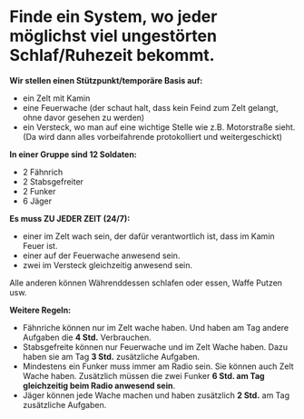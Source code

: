 # Finde ein System, wo jeder möglichst viel ungestörten Schlaf/Ruhezeit bekommt.

**Wir stellen einen Stützpunkt/temporäre Basis auf:**
- ein Zelt mit Kamin
- eine Feuerwache (der schaut halt, dass kein Feind zum Zelt gelangt, ohne davor gesehen zu werden)
- ein Versteck, wo man auf eine wichtige Stelle wie z.B. Motorstraße sieht. (Da wird dann alles vorbeifahrende protokolliert und weitergeschickt)

**In einer Gruppe sind 12 Soldaten:**
- 2 Fähnrich
- 2 Stabsgefreiter
- 2 Funker
- 6 Jäger 

**Es muss ZU JEDER ZEIT (24/7):**
- einer im Zelt wach sein, der dafür verantwortlich ist, dass im Kamin Feuer ist.
- einer auf der Feuerwache anwesend sein.
- zwei im Versteck gleichzeitig anwesend sein.

Alle anderen können Währenddessen schlafen oder essen, Waffe Putzen usw.

**Weitere Regeln:**
- Fähnriche können nur im Zelt wache haben. Und haben am Tag andere Aufgaben die **4 Std.** Verbrauchen.
- Stabsgefreite können nur Feuerwache und im Zelt Wache haben. Dazu haben sie am Tag **3 Std.** zusätzliche Aufgaben.
- Mindestens ein Funker muss immer am Radio sein. Sie können auch Zelt Wache haben. Zusätzlich müssen die zwei Funker **6 Std. am Tag gleichzeitig beim Radio anwesend sein**. 
- Jäger können jede Wache machen und haben zusätzlich **2 Std.** am Tag zusätzliche Aufgaben.

